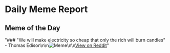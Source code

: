 # Daily Meme Report

## Meme of the Day
"### \"We will make electricity so cheap that only the rich will burn candles\" - Thomas Edison\n\n![Meme](https://i.redd.it/044dzirgd1tf1.gif)\n\n[View on Reddit](https://redd.it/1nxm9ft)"
